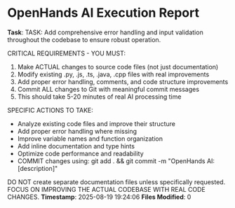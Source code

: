# OpenHands AI Execution Report

**Task**: 
TASK: Add comprehensive error handling and input validation throughout the codebase to ensure robust operation.

CRITICAL REQUIREMENTS - YOU MUST:
1. Make ACTUAL changes to source code files (not just documentation)
2. Modify existing .py, .js, .ts, .java, .cpp files with real improvements
3. Add proper error handling, comments, and code structure improvements
4. Commit ALL changes to Git with meaningful commit messages
5. This should take 5-20 minutes of real AI processing time

SPECIFIC ACTIONS TO TAKE:
- Analyze existing code files and improve their structure
- Add proper error handling where missing
- Improve variable names and function organization
- Add inline documentation and type hints
- Optimize code performance and readability
- COMMIT changes using: git add . && git commit -m "OpenHands AI: [description]"

DO NOT create separate documentation files unless specifically requested.
FOCUS ON IMPROVING THE ACTUAL CODEBASE WITH REAL CODE CHANGES.
**Timestamp**: 2025-08-19 19:24:06
**Files Modified**: 0

